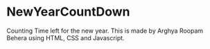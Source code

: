 # NewYearCountDown
Counting Time left for the new year. This is made by Arghya Roopam Behera using HTML, CSS and Javascript.
